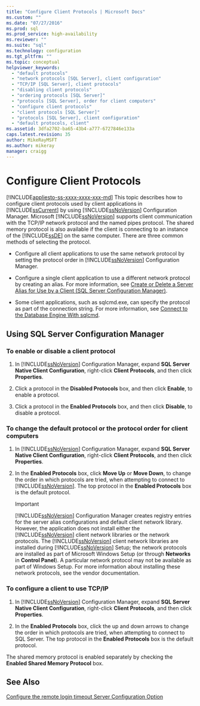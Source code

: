 ```yaml
---
title: "Configure Client Protocols | Microsoft Docs"
ms.custom: ""
ms.date: "07/27/2016"
ms.prod: sql
ms.prod_service: high-availability
ms.reviewer: ""
ms.suite: "sql"
ms.technology: configuration
ms.tgt_pltfrm: ""
ms.topic: conceptual
helpviewer_keywords: 
  - "default protocols"
  - "network protocols [SQL Server], client configuration"
  - "TCP/IP [SQL Server], client protocols"
  - "disabling client protocols"
  - "ordering protocols [SQL Server]"
  - "protocols [SQL Server], order for client computers"
  - "configure client protocols"
  - "client protocols [SQL Server]"
  - "protocols [SQL Server], client configuration"
  - "default protocols, client"
ms.assetid: 3dfa2702-ba65-43b4-a777-6727846e133a
caps.latest.revision: 35
author: MikeRayMSFT
ms.author: mikeray
manager: craigg
---
```

# Configure Client Protocols
[!INCLUDE[appliesto-ss-xxxx-xxxx-xxx-md](../../includes/appliesto-ss-xxxx-xxxx-xxx-md.md)]
  This topic describes how to configure client protocols used by client applications in [!INCLUDE[ssCurrent](../../includes/sscurrent-md.md)] by using [!INCLUDE[ssNoVersion](../../includes/ssnoversion-md.md)] Configuration Manager. Microsoft [!INCLUDE[ssNoVersion](../../includes/ssnoversion-md.md)] supports client communication with the TCP/IP network protocol and the named pipes protocol. The shared memory protocol is also available if the client is connecting to an instance of the [!INCLUDE[ssDE](../../includes/ssde-md.md)] on the same computer. There are three common methods of selecting the protocol.  
  
-   Configure all client applications to use the same network protocol by setting the protocol order in [!INCLUDE[ssNoVersion](../../includes/ssnoversion-md.md)] Configuration Manager.  
  
-   Configure a single client application to use a different network protocol by creating an alias. For more information, see [Create or Delete a Server Alias for Use by a Client &#40;SQL Server Configuration Manager&#41;](../../database-engine/configure-windows/create-or-delete-a-server-alias-for-use-by-a-client.md).  
  
-   Some client applications, such as sqlcmd.exe, can specify the protocol as part of the connection string. For more information, see [Connect to the Database Engine With sqlcmd](../../relational-databases/scripting/sqlcmd-connect-to-the-database-engine.md).  
  
##  <a name="SSMSProcedure"></a> Using SQL Server Configuration Manager  
  
###  <a name="EnableDisable"></a> To enable or disable a client protocol  
  
1.  In [!INCLUDE[ssNoVersion](../../includes/ssnoversion-md.md)] Configuration Manager, expand **SQL Server Native Client Configuration**, right-click **Client Protocols**, and then click **Properties**.  
  
2.  Click a protocol in the **Disabled Protocols** box, and then click **Enable**, to enable a protocol.  
  
3.  Click a protocol in the **Enabled Protocols** box, and then click **Disable**, to disable a protocol.  
  
###  <a name="ChangeDefault"></a> To change the default protocol or the protocol order for client computers  
  
1.  In [!INCLUDE[ssNoVersion](../../includes/ssnoversion-md.md)] Configuration Manager, expand **SQL Server Native Client Configuration**, right-click **Client Protocols**, and then click **Properties**.  
  
2.  In the **Enabled Protocols** box, click **Move Up** or **Move Down**, to change the order in which protocols are tried, when attempting to connect to [!INCLUDE[ssNoVersion](../../includes/ssnoversion-md.md)]. The top protocol in the **Enabled Protocols** box is the default protocol.  
  
    > [!IMPORTANT]  
    >  [!INCLUDE[ssNoVersion](../../includes/ssnoversion-md.md)] Configuration Manager creates registry entries for the server alias configurations and default client network library. However, the application does not install either the [!INCLUDE[ssNoVersion](../../includes/ssnoversion-md.md)] client network libraries or the network protocols. The [!INCLUDE[ssNoVersion](../../includes/ssnoversion-md.md)] client network libraries are installed during [!INCLUDE[ssNoVersion](../../includes/ssnoversion-md.md)] Setup; the network protocols are installed as part of Microsoft Windows Setup (or through **Networks** in **Control Panel**). A particular network protocol may not be available as part of Windows Setup. For more information about installing these network protocols, see the vendor documentation.  
  
###  <a name="Configure"></a> To configure a client to use TCP/IP  
  
1.  In [!INCLUDE[ssNoVersion](../../includes/ssnoversion-md.md)] Configuration Manager, expand **SQL Server Native Client Configuration**, right-click **Client Protocols**, and then click **Properties**.  
  
2.  In the **Enabled Protocols** box, click the up and down arrows to change the order in which protocols are tried, when attempting to connect to SQL Server. The top protocol in the **Enabled Protocols** box is the default protocol.  
  
 The shared memory protocol is enabled separately by checking the **Enabled Shared Memory Protocol** box.  
  
## See Also  
 [Configure the remote login timeout Server Configuration Option](../../database-engine/configure-windows/configure-the-remote-login-timeout-server-configuration-option.md)  
  
  
